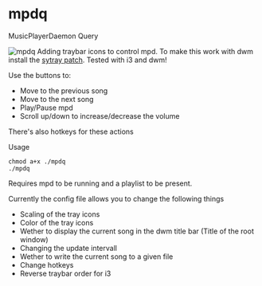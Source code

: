 # mpdq
MusicPlayerDaemon Query

![mpdq](http://i.imgur.com/QSDHzoO.jpg)
Adding traybar icons to control mpd. To make this work with dwm install the [sytray patch](http://dwm.suckless.org/patches/systray).
Tested with i3 and dwm!

Use the buttons to:
* Move to the previous song
* Move to the next song
* Play/Pause mpd
* Scroll up/down to increase/decrease the volume

There's also hotkeys for these actions

Usage
```
chmod a+x ./mpdq
./mpdq
```
Requires mpd to be running and a playlist to be present.

Currently the config file allows you to change the following things
* Scaling of the tray icons
* Color of the tray icons
* Wether to display the current song in the dwm title bar (Title of the root window)
* Changing the update intervall
* Wether to write the current song to a given file
* Change hotkeys
* Reverse traybar order for i3
